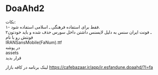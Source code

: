 # DoaAhd2
نکات:
<br>
۱- فقط برای استفاده فرهنگی ـ اسلامی استفاده شود.
<br>
۲ـ فونت ایران سنس به دلیل لایسنس داشتن داخل سورس حذف شده و باید خودتون فونتش رو با نام
<br>
IRANSansMobile(FaNum).ttf
<br>
در پوشه
<br>
assets
<br>
قرار بدید


لینک برنامه در کافه بازار
https://cafebazaar.ir/app/ir.esfandune.doaahd/?l=fa
